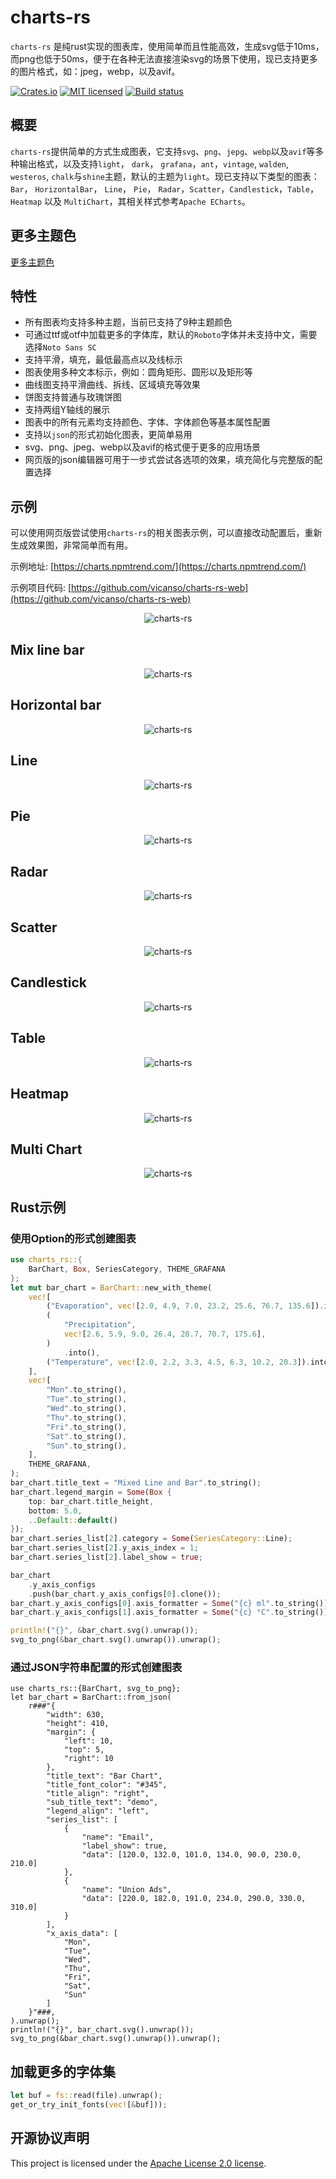 # charts-rs

`charts-rs` 是纯rust实现的图表库，使用简单而且性能高效，生成svg低于10ms，而png也低于50ms，便于在各种无法直接渲染svg的场景下使用，现已支持更多的图片格式，如：jpeg，webp，以及avif。

[![Crates.io][crates-badge]][crates-url]
[![MIT licensed][apache2-badge]][apache2-url]
[![Build status](https://github.com/vicanso/charts-rs/actions/workflows/ci.yml/badge.svg?branch=main)](https://github.com/vicanso/charts-rs/actions/workflows/ci.yml)

[crates-badge]: https://img.shields.io/crates/v/charts-rs.svg
[crates-url]: https://crates.io/crates/charts-rs
[apache2-badge]: https://img.shields.io/badge/license-Apache2-blue.svg
[apache2-url]: https://github.com/vicanso/charts-rs/blob/main/LICENSE

## 概要

`charts-rs`提供简单的方式生成图表，它支持`svg`、`png`、`jepg`、`webp`以及`avif`等多种输出格式，以及支持`light`， `dark`， `grafana`，`ant`，`vintage`, `walden`, `westeros`, `chalk`与`shine`主题，默认的主题为`light`。现已支持以下类型的图表：`Bar`， `HorizontalBar`， `Line`， `Pie`， `Radar`，`Scatter`，`Candlestick`，`Table`，`Heatmap` 以及 `MultiChart`，其相关样式参考`Apache ECharts`。

## 更多主题色

[更多主题色](./theme.md)

## 特性

- 所有图表均支持多种主题，当前已支持了9种主题颜色
- 可通过ttf或otf中加载更多的字体库，默认的`Roboto`字体并未支持中文，需要选择`Noto Sans SC`
- 支持平滑，填充，最低最高点以及线标示
- 图表使用多种文本标示，例如：圆角矩形、圆形以及矩形等
- 曲线图支持平滑曲线、拆线、区域填充等效果
- 饼图支持普通与玫瑰饼图
- 支持两组Y轴线的展示
- 图表中的所有元素均支持颜色、字体、字体颜色等基本属性配置
- 支持以`json`的形式初始化图表，更简单易用
- svg、png、jpeg、webp以及avif的格式便于更多的应用场景
- 网页版的json编辑器可用于一步式尝试各选项的效果，填充简化与完整版的配置选择

## 示例

可以使用网页版尝试使用`charts-rs`的相关图表示例，可以直接改动配置后，重新生成效果图，非常简单而有用。

示例地址: [https://charts.npmtrend.com/](https://charts.npmtrend.com/)

示例项目代码: [https://github.com/vicanso/charts-rs-web](https://github.com/vicanso/charts-rs-web)

<p align="center">
    <img src="./asset/image/charts-demo.png" alt="charts-rs">
</p>

## Mix line bar

<p align="center">
    <img src="./asset/image/mix-line-bar.png" alt="charts-rs">
</p>

## Horizontal bar

<p align="center">
    <img src="./asset/image/horizontal-bar.png" alt="charts-rs">
</p>

## Line

<p align="center">
    <img src="./asset/image/line.png" alt="charts-rs">
</p>

## Pie

<p align="center">
    <img src="./asset/image/pie.png" alt="charts-rs">
</p>

## Radar

<p align="center">
    <img src="./asset/image/radar.png" alt="charts-rs">
</p>

## Scatter

<p align="center">
    <img src="./asset/image/scatter.png" alt="charts-rs">
</p>

## Candlestick

<p align="center">
    <img src="./asset/image/candlestick.png" alt="charts-rs">
</p>

## Table

<p align="center">
    <img src="./asset/image/table.avif" alt="charts-rs">
</p>

## Heatmap

<p align="center">
    <img src="./asset/image/heatmap.png" alt="charts-rs">
</p>

## Multi Chart

<p align="center">
    <img src="./asset/image/multi-chart.webp" alt="charts-rs">
</p>

## Rust示例

### 使用Option的形式创建图表

```rust
use charts_rs::{
    BarChart, Box, SeriesCategory, THEME_GRAFANA
};
let mut bar_chart = BarChart::new_with_theme(
    vec![
        ("Evaporation", vec![2.0, 4.9, 7.0, 23.2, 25.6, 76.7, 135.6]).into(),
        (
            "Precipitation",
            vec![2.6, 5.9, 9.0, 26.4, 28.7, 70.7, 175.6],
        )
            .into(),
        ("Temperature", vec![2.0, 2.2, 3.3, 4.5, 6.3, 10.2, 20.3]).into(),
    ],
    vec![
        "Mon".to_string(),
        "Tue".to_string(),
        "Wed".to_string(),
        "Thu".to_string(),
        "Fri".to_string(),
        "Sat".to_string(),
        "Sun".to_string(),
    ],
    THEME_GRAFANA,
);
bar_chart.title_text = "Mixed Line and Bar".to_string();
bar_chart.legend_margin = Some(Box {
    top: bar_chart.title_height,
    bottom: 5.0,
    ..Default::default()
});
bar_chart.series_list[2].category = Some(SeriesCategory::Line);
bar_chart.series_list[2].y_axis_index = 1;
bar_chart.series_list[2].label_show = true;

bar_chart
    .y_axis_configs
    .push(bar_chart.y_axis_configs[0].clone());
bar_chart.y_axis_configs[0].axis_formatter = Some("{c} ml".to_string());
bar_chart.y_axis_configs[1].axis_formatter = Some("{c} °C".to_string());

println!("{}", &bar_chart.svg().unwrap());
svg_to_png(&bar_chart.svg().unwrap()).unwrap();
```

### 通过JSON字符串配置的形式创建图表

```rust,no_run
use charts_rs::{BarChart, svg_to_png};
let bar_chart = BarChart::from_json(
    r###"{
        "width": 630,
        "height": 410,
        "margin": {
            "left": 10,
            "top": 5,
            "right": 10
        },
        "title_text": "Bar Chart",
        "title_font_color": "#345",
        "title_align": "right",
        "sub_title_text": "demo",
        "legend_align": "left",
        "series_list": [
            {
                "name": "Email",
                "label_show": true,
                "data": [120.0, 132.0, 101.0, 134.0, 90.0, 230.0, 210.0]
            },
            {
                "name": "Union Ads",
                "data": [220.0, 182.0, 191.0, 234.0, 290.0, 330.0, 310.0]
            }
        ],
        "x_axis_data": [
            "Mon",
            "Tue",
            "Wed",
            "Thu",
            "Fri",
            "Sat",
            "Sun"
        ]
    }"###,
).unwrap();
println!("{}", bar_chart.svg().unwrap());
svg_to_png(&bar_chart.svg().unwrap()).unwrap();
```

## 加载更多的字体集

```rust
let buf = fs::read(file).unwrap();
get_or_try_init_fonts(vec![&buf]));
```

## 开源协议声明

This project is licensed under the [Apache License 2.0 license].

[Apache License 2.0 license]: https://github.com/vicanso/charts-rs/blob/main/LICENSE
